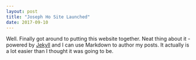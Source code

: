 ```yaml
---
layout: post
title: "Joseph Ho Site Launched"
date: 2017-09-10
---
```

Well. Finally got around to putting this website together. Neat thing about it - powered by [Jekyll](http://jekyllrb.com) and I can use Markdown to author my posts. It actually is a lot easier than I thought it was going to be.
